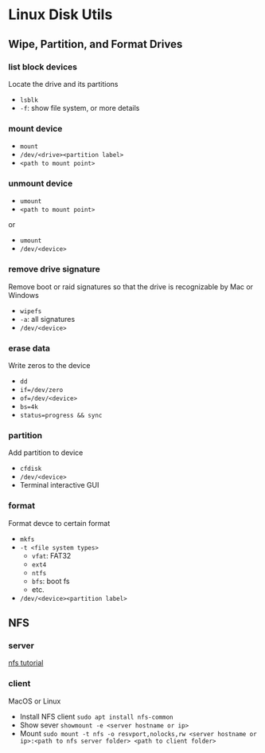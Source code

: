 # Linux Disk Utils

## Wipe, Partition, and Format Drives

### list block devices
Locate the drive and its partitions
* `lsblk`
* `-f`: show file system, or more details 

### mount device
* `mount`
* `/dev/<drive><partition label>`
* `<path to mount point>`

### unmount device
* `umount`
* `<path to mount point>`


or

* `umount`
* `/dev/<device>`

### remove drive signature
Remove boot or raid signatures so that the drive is recognizable by Mac or Windows
* `wipefs`
* `-a`: all signatures
* `/dev/<device>`

### erase data
Write zeros to the device
* `dd`
* `if=/dev/zero`
* `of=/dev/<device>`
* `bs=4k`
* `status=progress && sync`

### partition
Add partition to device
* `cfdisk`
* `/dev/<device>`
* Terminal interactive GUI

### format
Format devce to certain format
* `mkfs`
* `-t <file system types>`
  * `vfat`: FAT32
  * `ext4`
  * `ntfs`
  * `bfs`: boot fs
  * etc.
* `/dev/<device><partition label>` 

## NFS
### server
[nfs tutorial](https://www.raspberrypi.org/documentation/configuration/nfs.md)
### client
MacOS or Linux
* Install NFS client `sudo apt install nfs-common`
* Show sever `showmount -e <server hostname or ip>`
* Mount `sudo mount -t nfs -o resvport,nolocks,rw <server hostname or ip>:<path to nfs server folder> <path to client folder>`
